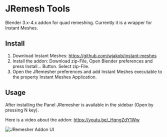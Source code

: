 # JRemesh Tools
Blender 3.x-4.x addon for quad remeshing. Currently it is a wrapper for Instant Meshes.

## Install
1. Download Instant Meshes: https://github.com/wjakob/instant-meshes
2. Install the addon: Download zip-File, Open Blender preferences and press Install... Button. Select zip-File.
3. Open the JRemesher preferences and add Instant Meshes executable to the property Instant Meshes Application.

## Usage
After installing the Panel JRemesher is available in the sidebar (Open by pressing N key).

Here is a video about the addon: https://youtu.be/_HqngZdY1Ww

![JRemesher Addon UI](https://yt3.ggpht.com/kKI55RtmZ_JVg72pCJVVtFvHSFKy6GwXQarxodtXCO_3KHNabJRJ1i7vleadmYxK5UYz7f5taLnN=s640-nd-v1)
